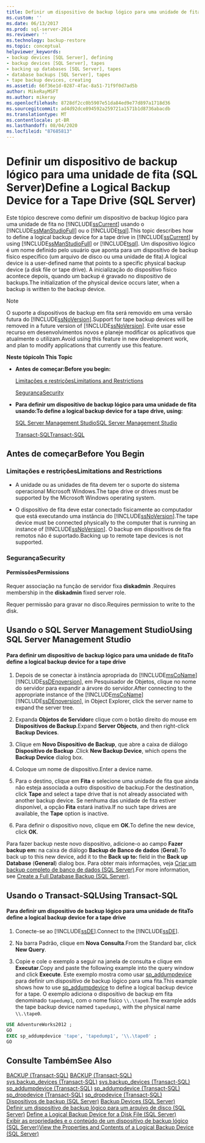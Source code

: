 ```yaml
---
title: Definir um dispositivo de backup lógico para uma unidade de fita (SQL Server) | Microsoft Docs
ms.custom: ''
ms.date: 06/13/2017
ms.prod: sql-server-2014
ms.reviewer: ''
ms.technology: backup-restore
ms.topic: conceptual
helpviewer_keywords:
- backup devices [SQL Server], defining
- backup devices [SQL Server], tapes
- backing up databases [SQL Server], tapes
- database backups [SQL Server], tapes
- tape backup devices, creating
ms.assetid: 66f36e1d-0287-4fac-8a51-71f9f0d7ad5b
author: MikeRayMSFT
ms.author: mikeray
ms.openlocfilehash: 8728df2cc0b5907e51da84ed9e77d897a1718d36
ms.sourcegitcommit: ad4d92dce894592a259721a1571b1d8736abacdb
ms.translationtype: MT
ms.contentlocale: pt-BR
ms.lasthandoff: 08/04/2020
ms.locfileid: "87685813"
---
```

# <a name="define-a-logical-backup-device-for-a-tape-drive-sql-server"></a><span data-ttu-id="8b62d-102">Definir um dispositivo de backup lógico para uma unidade de fita (SQL Server)</span><span class="sxs-lookup"><span data-stu-id="8b62d-102">Define a Logical Backup Device for a Tape Drive (SQL Server)</span></span>
  <span data-ttu-id="8b62d-103">Este tópico descreve como definir um dispositivo de backup lógico para uma unidade de fita no [!INCLUDE[ssCurrent](../../includes/sscurrent-md.md)] usando o [!INCLUDE[ssManStudioFull](../../includes/ssmanstudiofull-md.md)] ou o [!INCLUDE[tsql](../../includes/tsql-md.md)].</span><span class="sxs-lookup"><span data-stu-id="8b62d-103">This topic describes how to define a logical backup device for a tape drive in [!INCLUDE[ssCurrent](../../includes/sscurrent-md.md)] by using [!INCLUDE[ssManStudioFull](../../includes/ssmanstudiofull-md.md)] or [!INCLUDE[tsql](../../includes/tsql-md.md)].</span></span> <span data-ttu-id="8b62d-104">Um dispositivo lógico é um nome definido pelo usuário que aponta para um dispositivo de backup físico específico (um arquivo de disco ou uma unidade de fita).</span><span class="sxs-lookup"><span data-stu-id="8b62d-104">A logical device is a user-defined name that points to a specific physical backup device (a disk file or tape drive).</span></span>  <span data-ttu-id="8b62d-105">A inicialização do dispositivo físico acontece depois, quando um backup é gravado no dispositivo de backups.</span><span class="sxs-lookup"><span data-stu-id="8b62d-105">The initialization of the physical device occurs later, when a backup is written to the backup device.</span></span>  
  
> [!NOTE]  
>  <span data-ttu-id="8b62d-106">O suporte a dispositivos de backup em fita será removido em uma versão futura do [!INCLUDE[ssNoVersion](../../includes/ssnoversion-md.md)].</span><span class="sxs-lookup"><span data-stu-id="8b62d-106">Support for tape backup devices will be removed in a future version of [!INCLUDE[ssNoVersion](../../includes/ssnoversion-md.md)].</span></span> <span data-ttu-id="8b62d-107">Evite usar esse recurso em desenvolvimentos novos e planeje modificar os aplicativos que atualmente o utilizam.</span><span class="sxs-lookup"><span data-stu-id="8b62d-107">Avoid using this feature in new development work, and plan to modify applications that currently use this feature.</span></span>  
  
 <span data-ttu-id="8b62d-108">**Neste tópico**</span><span class="sxs-lookup"><span data-stu-id="8b62d-108">**In This Topic**</span></span>  
  
-   <span data-ttu-id="8b62d-109">**Antes de começar:**</span><span class="sxs-lookup"><span data-stu-id="8b62d-109">**Before you begin:**</span></span>  
  
     [<span data-ttu-id="8b62d-110">Limitações e restrições</span><span class="sxs-lookup"><span data-stu-id="8b62d-110">Limitations and Restrictions</span></span>](#Restrictions)  
  
     [<span data-ttu-id="8b62d-111">Segurança</span><span class="sxs-lookup"><span data-stu-id="8b62d-111">Security</span></span>](#Security)  
  
-   <span data-ttu-id="8b62d-112">**Para definir um dispositivo de backup lógico para uma unidade de fita usando:**</span><span class="sxs-lookup"><span data-stu-id="8b62d-112">**To define a logical backup device for a tape drive, using:**</span></span>  
  
     [<span data-ttu-id="8b62d-113">SQL Server Management Studio</span><span class="sxs-lookup"><span data-stu-id="8b62d-113">SQL Server Management Studio</span></span>](#SSMSProcedure)  
  
     [<span data-ttu-id="8b62d-114">Transact-SQL</span><span class="sxs-lookup"><span data-stu-id="8b62d-114">Transact-SQL</span></span>](#TsqlProcedure)  
  
##  <a name="before-you-begin"></a><a name="BeforeYouBegin"></a> <span data-ttu-id="8b62d-115">Antes de começar</span><span class="sxs-lookup"><span data-stu-id="8b62d-115">Before You Begin</span></span>  
  
###  <a name="limitations-and-restrictions"></a><a name="Restrictions"></a> <span data-ttu-id="8b62d-116">Limitações e restrições</span><span class="sxs-lookup"><span data-stu-id="8b62d-116">Limitations and Restrictions</span></span>  
  
-   <span data-ttu-id="8b62d-117">A unidade ou as unidades de fita devem ter o suporte do sistema operacional Microsoft Windows.</span><span class="sxs-lookup"><span data-stu-id="8b62d-117">The tape drive or drives must be supported by the Microsoft Windows operating system.</span></span>  
  
-   <span data-ttu-id="8b62d-118">O dispositivo de fita deve estar conectado fisicamente ao computador que está executando uma instância do [!INCLUDE[ssNoVersion](../../includes/ssnoversion-md.md)].</span><span class="sxs-lookup"><span data-stu-id="8b62d-118">The tape device must be connected physically to the computer that is running an instance of [!INCLUDE[ssNoVersion](../../includes/ssnoversion-md.md)].</span></span> <span data-ttu-id="8b62d-119">O backup em dispositivos de fita remotos não é suportado.</span><span class="sxs-lookup"><span data-stu-id="8b62d-119">Backing up to remote tape devices is not supported.</span></span>  
  
###  <a name="security"></a><a name="Security"></a> <span data-ttu-id="8b62d-120">Segurança</span><span class="sxs-lookup"><span data-stu-id="8b62d-120">Security</span></span>  
  
####  <a name="permissions"></a><a name="Permissions"></a> <span data-ttu-id="8b62d-121">Permissões</span><span class="sxs-lookup"><span data-stu-id="8b62d-121">Permissions</span></span>  
 <span data-ttu-id="8b62d-122">Requer associação na função de servidor fixa **diskadmin** .</span><span class="sxs-lookup"><span data-stu-id="8b62d-122">Requires membership in the **diskadmin** fixed server role.</span></span>  
  
 <span data-ttu-id="8b62d-123">Requer permissão para gravar no disco.</span><span class="sxs-lookup"><span data-stu-id="8b62d-123">Requires permission to write to the disk.</span></span>  
  
##  <a name="using-sql-server-management-studio"></a><a name="SSMSProcedure"></a> <span data-ttu-id="8b62d-124">Usando o SQL Server Management Studio</span><span class="sxs-lookup"><span data-stu-id="8b62d-124">Using SQL Server Management Studio</span></span>  
  
#### <a name="to-define-a-logical-backup-device-for-a-tape-drive"></a><span data-ttu-id="8b62d-125">Para definir um dispositivo de backup lógico para uma unidade de fita</span><span class="sxs-lookup"><span data-stu-id="8b62d-125">To define a logical backup device for a tape drive</span></span>  
  
1.  <span data-ttu-id="8b62d-126">Depois de se conectar à instância apropriada do [!INCLUDE[msCoName](../../includes/msconame-md.md)] [!INCLUDE[ssDEnoversion](../../includes/ssdenoversion-md.md)], em Pesquisador de Objetos, clique no nome do servidor para expandir a árvore do servidor.</span><span class="sxs-lookup"><span data-stu-id="8b62d-126">After connecting to the appropriate instance of the [!INCLUDE[msCoName](../../includes/msconame-md.md)] [!INCLUDE[ssDEnoversion](../../includes/ssdenoversion-md.md)], in Object Explorer, click the server name to expand the server tree.</span></span>  
  
2.  <span data-ttu-id="8b62d-127">Expanda **Objetos de Servidor**e clique com o botão direito do mouse em **Dispositivos de Backup**.</span><span class="sxs-lookup"><span data-stu-id="8b62d-127">Expand **Server Objects**, and then right-click **Backup Devices**.</span></span>  
  
3.  <span data-ttu-id="8b62d-128">Clique em **Novo Dispositivo de Backup**, que abre a caixa de diálogo **Dispositivo de Backup** .</span><span class="sxs-lookup"><span data-stu-id="8b62d-128">Click **New Backup Device**, which opens the **Backup Device** dialog box.</span></span>  
  
4.  <span data-ttu-id="8b62d-129">Coloque um nome de dispositivo.</span><span class="sxs-lookup"><span data-stu-id="8b62d-129">Enter a device name.</span></span>  
  
5.  <span data-ttu-id="8b62d-130">Para o destino, clique em **Fita** e selecione uma unidade de fita que ainda não esteja associada a outro dispositivo de backup.</span><span class="sxs-lookup"><span data-stu-id="8b62d-130">For the destination, click **Tape** and select a tape drive that is not already associated with another backup device.</span></span> <span data-ttu-id="8b62d-131">Se nenhuma das unidade de fita estiver disponível, a opção **Fita** estará inativa.</span><span class="sxs-lookup"><span data-stu-id="8b62d-131">If no such tape drives are available, the **Tape** option is inactive.</span></span>  
  
6.  <span data-ttu-id="8b62d-132">Para definir o dispositivo novo, clique em **OK**.</span><span class="sxs-lookup"><span data-stu-id="8b62d-132">To define the new device, click **OK**.</span></span>  
  
 <span data-ttu-id="8b62d-133">Para fazer backup neste novo dispositivo, adicione-o ao campo **Fazer backup em:** na caixa de diálogo **Backup de Banco de dados** (**Geral**).</span><span class="sxs-lookup"><span data-stu-id="8b62d-133">To back up to this new device, add it to the **Back up to:** field in the **Back up Database** (**General**) dialog box.</span></span> <span data-ttu-id="8b62d-134">Para obter mais informações, veja [Criar um backup completo de banco de dados &#40;SQL Server&#41;](create-a-full-database-backup-sql-server.md).</span><span class="sxs-lookup"><span data-stu-id="8b62d-134">For more information, see [Create a Full Database Backup &#40;SQL Server&#41;](create-a-full-database-backup-sql-server.md).</span></span>  
  
##  <a name="using-transact-sql"></a><a name="TsqlProcedure"></a> <span data-ttu-id="8b62d-135">Usando o Transact-SQL</span><span class="sxs-lookup"><span data-stu-id="8b62d-135">Using Transact-SQL</span></span>  
  
#### <a name="to-define-a-logical-backup-device-for-a-tape-drive"></a><span data-ttu-id="8b62d-136">Para definir um dispositivo de backup lógico para uma unidade de fita</span><span class="sxs-lookup"><span data-stu-id="8b62d-136">To define a logical backup device for a tape drive</span></span>  
  
1.  <span data-ttu-id="8b62d-137">Conecte-se ao [!INCLUDE[ssDE](../../includes/ssde-md.md)].</span><span class="sxs-lookup"><span data-stu-id="8b62d-137">Connect to the [!INCLUDE[ssDE](../../includes/ssde-md.md)].</span></span>  
  
2.  <span data-ttu-id="8b62d-138">Na barra Padrão, clique em **Nova Consulta**.</span><span class="sxs-lookup"><span data-stu-id="8b62d-138">From the Standard bar, click **New Query**.</span></span>  
  
3.  <span data-ttu-id="8b62d-139">Copie e cole o exemplo a seguir na janela de consulta e clique em **Executar**.</span><span class="sxs-lookup"><span data-stu-id="8b62d-139">Copy and paste the following example into the query window and click **Execute**.</span></span> <span data-ttu-id="8b62d-140">Este exemplo mostra como usar [sp_addumpdevice](/sql/relational-databases/system-stored-procedures/sp-addumpdevice-transact-sql) para definir um dispositivo de backup lógico para uma fita.</span><span class="sxs-lookup"><span data-stu-id="8b62d-140">This example shows how to use [sp_addumpdevice](/sql/relational-databases/system-stored-procedures/sp-addumpdevice-transact-sql) to define a logical backup device for a tape.</span></span> <span data-ttu-id="8b62d-141">O exemplo adiciona o dispositivo de backup em fita denominado `tapedump1`, com o nome físico `\\.\tape0`.</span><span class="sxs-lookup"><span data-stu-id="8b62d-141">The example adds the tape backup device named `tapedump1`, with the physical name `\\.\tape0`.</span></span>  
  
```sql  
USE AdventureWorks2012 ;  
GO  
EXEC sp_addumpdevice 'tape', 'tapedump1', '\\.\tape0' ;  
GO  
```  
  
## <a name="see-also"></a><span data-ttu-id="8b62d-142">Consulte Também</span><span class="sxs-lookup"><span data-stu-id="8b62d-142">See Also</span></span>  
 <span data-ttu-id="8b62d-143">[BACKUP &#40;Transact-SQL&#41;](/sql/t-sql/statements/backup-transact-sql) </span><span class="sxs-lookup"><span data-stu-id="8b62d-143">[BACKUP &#40;Transact-SQL&#41;](/sql/t-sql/statements/backup-transact-sql) </span></span>  
 <span data-ttu-id="8b62d-144">[sys.backup_devices &#40;Transact-SQL&#41;](/sql/relational-databases/system-catalog-views/sys-backup-devices-transact-sql) </span><span class="sxs-lookup"><span data-stu-id="8b62d-144">[sys.backup_devices &#40;Transact-SQL&#41;](/sql/relational-databases/system-catalog-views/sys-backup-devices-transact-sql) </span></span>  
 <span data-ttu-id="8b62d-145">[sp_addumpdevice &#40;Transact-SQL&#41;](/sql/relational-databases/system-stored-procedures/sp-addumpdevice-transact-sql) </span><span class="sxs-lookup"><span data-stu-id="8b62d-145">[sp_addumpdevice &#40;Transact-SQL&#41;](/sql/relational-databases/system-stored-procedures/sp-addumpdevice-transact-sql) </span></span>  
 <span data-ttu-id="8b62d-146">[sp_dropdevice &#40;Transact-SQL&#41;](/sql/relational-databases/system-stored-procedures/sp-dropdevice-transact-sql) </span><span class="sxs-lookup"><span data-stu-id="8b62d-146">[sp_dropdevice &#40;Transact-SQL&#41;](/sql/relational-databases/system-stored-procedures/sp-dropdevice-transact-sql) </span></span>  
 <span data-ttu-id="8b62d-147">[Dispositivos de backup &#40;SQL Server&#41;](backup-devices-sql-server.md) </span><span class="sxs-lookup"><span data-stu-id="8b62d-147">[Backup Devices &#40;SQL Server&#41;](backup-devices-sql-server.md) </span></span>  
 <span data-ttu-id="8b62d-148">[Definir um dispositivo de backup lógico para um arquivo de disco &#40;SQL Server&#41;](define-a-logical-backup-device-for-a-disk-file-sql-server.md) </span><span class="sxs-lookup"><span data-stu-id="8b62d-148">[Define a Logical Backup Device for a Disk File &#40;SQL Server&#41;](define-a-logical-backup-device-for-a-disk-file-sql-server.md) </span></span>  
 [<span data-ttu-id="8b62d-149">Exibir as propriedades e o conteúdo de um dispositivo de backup lógico &#40;SQL Server&#41;</span><span class="sxs-lookup"><span data-stu-id="8b62d-149">View the Properties and Contents of a Logical Backup Device &#40;SQL Server&#41;</span></span>](view-the-properties-and-contents-of-a-logical-backup-device-sql-server.md)  
  
  
